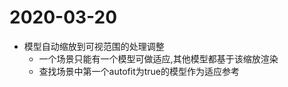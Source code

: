 # 2020-03-20
* 模型自动缩放到可视范围的处理调整
    + 一个场景只能有一个模型可做适应,其他模型都基于该缩放渲染
    + 查找场景中第一个autofit为true的模型作为适应参考
